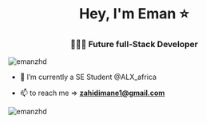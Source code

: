 
<h1 align="center">Hey, I'm Eman ⭐</h1>
<h3 align="center"> 👩🏻‍💻 Future full-Stack Developer </h3>

<p align="left"> <img src="https://komarev.com/ghpvc/?username=emanzhd&label=Profile%20views&color=0e75b6&style=flat" alt="emanzhd" /> </p>

- 🌱 I’m currently a SE Student @ALX_africa

- 📫 to reach me => **zahidimane1@gmail.com**

<p><img align="bottom" src="https://github-readme-stats.vercel.app/api/top-langs?username=emanzhd&show_icons=true&locale=en&layout=compact" alt="emanzhd" /></p>
